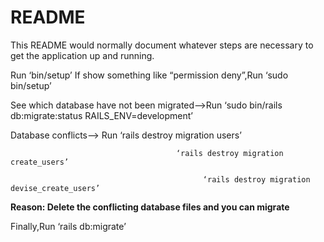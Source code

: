 # README

This README would normally document whatever steps are necessary to get the
application up and running.

Run ‘bin/setup’ If  show something like “permission deny”,Run ‘sudo bin/setup’ 

See which database have not been migrated—>Run ‘sudo bin/rails db:migrate:status RAILS_ENV=development’

Database conflicts—> Run ‘rails destroy migration users’

                                         ‘rails destroy migration create_users’

                                               ‘rails destroy migration devise_create_users’

**Reason: Delete the conflicting database files and you can migrate**

Finally,Run ‘rails db:migrate’
